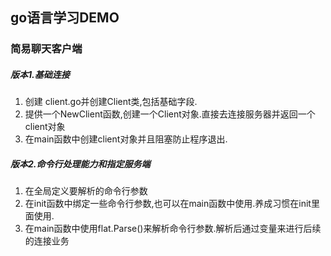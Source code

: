 ## go语言学习DEMO

### 简易聊天客户端


##### 版本1.基础连接
1. 创建 client.go并创建Client类,包括基础字段.
2. 提供一个NewClient函数,创建一个Client对象.直接去连接服务器并返回一个client对象
3. 在main函数中创建client对象并且阻塞防止程序退出.


##### 版本2.命令行处理能力和指定服务端
1. 在全局定义要解析的命令行参数
2. 在init函数中绑定一些命令行参数,也可以在main函数中使用.养成习惯在init里面使用.
3. 在main函数中使用flat.Parse()来解析命令行参数.解析后通过变量来进行后续的连接业务

